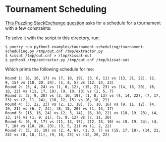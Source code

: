 Tournament Scheduling
=====================

[This Puzzling StackExchange question](https://puzzling.stackexchange.com/questions/126302/tournament-scheduling-puzzle) asks for a schedule for a tournament with a few constraints:

To solve it with the script in this directory, run:

```
$ poetry run python3 examples/tournament-scheduling/tournament-scheduling.py /tmp/out.cnf /tmp/extractor.py
$ kissat /tmp/out.cnf > /tmp/kissat-out
$ python3 /tmp/extractor.py /tmp/out.cnf /tmp/kissat-out
```

Which prints the following schedule for me:

```
Round 1: (8, 16, 17) vs (7, 10, 19), (3, 6, 11) vs (13, 21, 22), (2, 9, 15) vs (18, 20, 24), (1, 4, 5) vs (12, 14, 23)
Round 2: (3, 4, 24) vs (1, 6, 12), (15, 21, 23) vs (14, 16, 20), (8, 18, 22) vs (11, 17, 19), (9, 10, 13) vs (2, 5, 7)
Round 3: (5, 9, 20) vs (3, 16, 19), (1, 8, 13) vs (4, 14, 22), (7, 17, 23) vs (2, 11, 24), (10, 12, 15) vs (6, 18, 21)
Round 4: (3, 22, 23) vs (2, 13, 18), (5, 10, 16) vs (9, 11, 12), (4, 19, 21) vs (6, 7, 24), (8, 15, 20) vs (1, 14, 17)
Round 5: (15, 16, 24) vs (2, 3, 14), (6, 10, 22) vs (18, 19, 23), (4, 13, 17) vs (1, 9, 21), (5, 8, 12) vs (7, 11, 20)
Round 6: (6, 9, 17) vs (11, 14, 15), (12, 13, 16) vs (8, 19, 24), (4, 7, 18) vs (10, 20, 23), (3, 5, 21) vs (1, 2, 22)
Round 7: (5, 13, 19) vs (2, 4, 6), (1, 3, 7) vs (15, 17, 18), (14, 21, 24) vs (8, 10, 11), (9, 16, 23) vs (12, 20, 22)
```